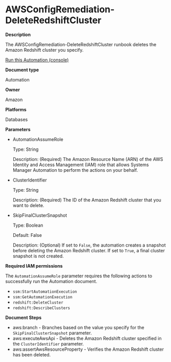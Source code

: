 # AWSConfigRemediation\-DeleteRedshiftCluster<a name="automation-aws-delete-redshift"></a>

**Description**

The AWSConfigRemediation\-DeleteRedshiftCluster runbook deletes the Amazon Redshift cluster you specify\.

[Run this Automation \(console\)](https://console.aws.amazon.com/systems-manager/automation/execute/AWSConfigRemediation-DeleteRedshiftCluster)

**Document type**

Automation

**Owner**

Amazon

**Platforms**

Databases

**Parameters**
+ AutomationAssumeRole

  Type: String

  Description: \(Required\) The Amazon Resource Name \(ARN\) of the AWS Identity and Access Management \(IAM\) role that allows Systems Manager Automation to perform the actions on your behalf\.
+ ClusterIdentifier

  Type: String

  Description: \(Required\) The ID of the Amazon Redshift cluster that you want to delete\.
+ SkipFinalClusterSnapshot

  Type: Boolean

  Default: False

  Description: \(Optional\) If set to `False`, the automation creates a snapshot before deleting the Amazon Redshift cluster\. If set to `True`, a final cluster snapshot is not created\.

**Required IAM permissions**

The `AutomationAssumeRole` parameter requires the following actions to successfully run the Automation document\.
+ `ssm:StartAutomationExecution`
+ `ssm:GetAutomationExecution`
+ `redshift:DeleteCluster`
+ `redshift:DescribeClusters`

**Document Steps**
+ aws:branch \- Branches based on the value you specify for the `SkipFinalClusterSnapshot` parameter\.
+ aws:executeAwsApi \- Deletes the Amazon Redshift cluster specified in the `ClusterIdentifier` parameter\.
+ aws:assertAwsResourceProperty \- Verifies the Amazon Redshift cluster has been deleted\.